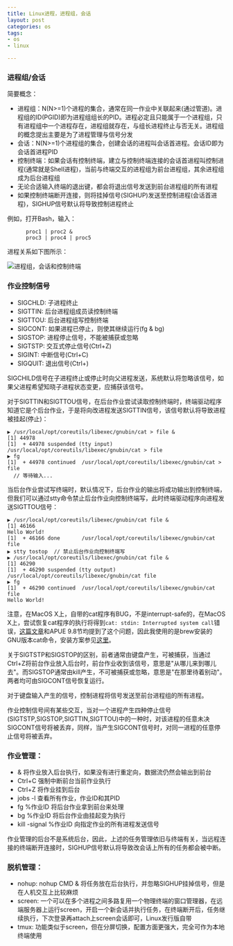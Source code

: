 ```yaml
---
title: Linux进程，进程组，会话
layout: post
categories: os
tags:
- os
- linux

---
```



### 进程组/会话

简要概念：

- 进程组：N(N>=1)个进程的集合，通常在同一作业中关联起来(通过管道)。进程组的ID(PGID)即为进程组组长的PID。进程必定且只能属于一个进程组，只有进程组中一个进程存在，进程组就存在，与组长进程终止与否无关。进程组的概念提出主要是为了进程管理与信号分发
- 会话：N(N>=1)个进程组的集合，创建会话的进程叫会话首进程。会话ID即为会话首进程PID
- 控制终端：如果会话有控制终端，建立与控制终端连接的会话首进程叫控制进程(通常就是Shell进程)，当前与终端交互的进程组为前台进程组，其余进程组成为后台进程组
- 无论合适输入终端的退出键，都会将退出信号发送到前台进程组的所有进程
- 如果控制终端断开连接，则将挂掉信号(SIGHUP)发送至控制进程(会话首进程)，SIGHUP信号默认将导致控制进程终止

<!--more-->

例如，打开Bash，输入：
          proc1 | proc2 &          proc3 | proc4 | proc5
       
进程关系如下图所示：
 
![](/assets/image/linux/linux-session-process.png  "进程组，会话和控制终端")

### 作业控制信号

- SIGCHLD: 子进程终止
- SIGTTIN: 后台进程组成员读控制终端
- SIGTTOU: 后台进程组写控制终端
- SIGCONT:  如果进程已停止，则使其继续运行(fg & bg)
- SIGSTOP: 进程停止信号，不能被捕获或忽略
- SIGTSTP: 交互式停止信号(Ctrl+Z)
- SIGINT: 中断信号(Ctrl+C)
- SIGQUIT: 退出信号(Ctrl+\)

SIGCHILD信号在子进程终止或停止时向父进程发送，系统默认将忽略该信号，如果父进程希望知晓子进程状态变更，应捕获该信号。

对于SIGTTIN和SIGTTOU信号，在后台作业尝试读取控制终端时，终端驱动程序知道它是个后台作业，于是将向改进程发送SIGTTIN信号，该信号默认将导致进程被挂起(停止)：

	▶ /usr/local/opt/coreutils/libexec/gnubin/cat > file &                                                                                                                   
	[1] 44978
	[1]  + 44978 suspended (tty input)  /usr/local/opt/coreutils/libexec/gnubin/cat > file
	▶ fg                                                                                                                                                                     
	[1]  + 44978 continued  /usr/local/opt/coreutils/libexec/gnubin/cat > file
	  // 等待输入...
	  
当后台作业尝试写终端时，默认情况下，后台作业的输出将成功输出到控制终端，但我们可以通过stty命令禁止后台作业向控制终端写，此时终端驱动程序向进程发送SIGTTOU信号：

	▶ /usr/local/opt/coreutils/libexec/gnubin/cat file &
	[1] 46166
	Hello World!
	[1]  + 46166 done       /usr/local/opt/coreutils/libexec/gnubin/cat file
	▶ stty tostop  // 禁止后台作业向控制终端写
	▶ /usr/local/opt/coreutils/libexec/gnubin/cat file & 
	[1] 46290
	[1]  + 46290 suspended (tty output)  /usr/local/opt/coreutils/libexec/gnubin/cat file
	▶ fg
	[1]  + 46290 continued  /usr/local/opt/coreutils/libexec/gnubin/cat file
	Hello World!
	
注意，在MacOS X上，自带的cat程序有BUG，不是interrupt-safe的，在MacOS X上，尝试恢复cat程序的执行将得到`cat: stdin: Interrupted system call`错误，[这篇文章](http://factor-language.blogspot.com/2010/09/two-things-every-unix-developer-should.html)和APUE 9.8节均提到了这个问题，因此我使用的是brew安装的GNU版本cat命令，安装方案参见[这里](https://www.topbug.net/blog/2013/04/14/install-and-use-gnu-command-line-tools-in-mac-os-x/)。

关于SIGTSTP和SIGSTOP的区别，前者通常由键盘产生，可被捕获，当通过Ctrl+Z将前台作业放入后台时，前台作业收到该信号，意思是"从哪儿来到哪儿去"。而SIGSTOP通常由kill产生，不可被捕获或忽略，意思是"在那里待着别动"。两者均可由SIGCONT信号恢复运行。

对于键盘输入产生的信号，控制进程将信号发送至前台进程组的所有进程。

作业控制信号间有某些交互，当对一个进程产生四种停止信号(SIGTSTP,SIGSTOP,SIGTTIN,SIGTTOU)中的一种时，对该进程的任意未决SIGCONT信号将被丢弃，同样，当产生SIGCONT信号时，对同一进程的任意停止信号将被丢弃。

### 作业管理：

- & 将作业放入后台执行，如果没有进行重定向，数据流仍然会输出到前台
- Ctrl+C 强制中断前台当前作业执行
- Ctrl+Z 将作业挂到后台
- jobs -l 查看所有作业，作业ID和其PID
- fg %作业ID 将后台作业拿到前台来处理
- bg %作业ID 将后台作业由挂起变为执行
- kill -signal %作业ID 向指定作业的所有进程发送信号

作业管理的后台不是系统后台，因此，上述的任务管理依旧与终端有关，当远程连接的终端断开连接时，SIGHUP信号默认将导致改会话上所有的任务都会被中断。

### 脱机管理：

- nohup: nohup CMD & 将任务放在后台执行，并忽略SIGHUP挂掉信号，但是在人机交互上比较麻烦
- screen: 一个可以在多个进程之间多路复用一个物理终端的窗口管理器，在远端服务器上运行screen，开启一个新会话并执行任务，在终端断开后，任务继续执行，下次登录再attach上screen会话即可，Linux发行版自带
- tmux: 功能类似于screen，但在分屏切换，配置方面更强大，完全可作为本地终端使用



